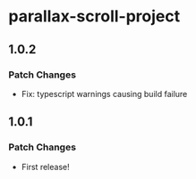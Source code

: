 # parallax-scroll-project

## 1.0.2

### Patch Changes

- Fix: typescript warnings causing build failure

## 1.0.1

### Patch Changes

- First release!
